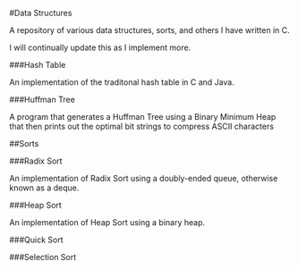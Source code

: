 #Data Structures


A repository of various data structures, sorts, and others I have written in C.

I will continually update this as I implement more.

###Hash Table

An implementation of the traditonal hash table in C and Java.

###Huffman Tree

A program that generates a Huffman Tree using a Binary Minimum Heap that then prints out the optimal bit strings to compress ASCII characters

##Sorts

###Radix Sort

An implementation of Radix Sort using a doubly-ended queue, otherwise known as a deque. 

###Heap Sort

An implementation of Heap Sort using a binary heap.

###Quick Sort

###Selection Sort

